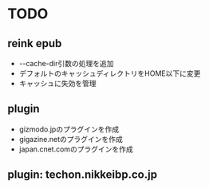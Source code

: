 
# TODO

## reink epub

* --cache-dir引数の処理を追加
* デフォルトのキャッシュディレクトリをHOME以下に変更
* キャッシュに失効を管理

## plugin

* gizmodo.jpのプラグインを作成
* gigazine.netのプラグインを作成
* japan.cnet.comのプラグインを作成

## plugin: techon.nikkeibp.co.jp
